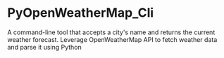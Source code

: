 # PyOpenWeatherMap_Cli
A command-line tool that accepts a city's name and returns the current weather forecast. Leverage OpenWeatherMap API to fetch weather data and parse it using Python
